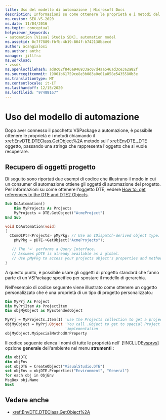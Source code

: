 ```yaml
---
title: Uso del modello di automazione | Microsoft Docs
description: Informazioni su come ottenere le proprietà e i metodi del pacchetto VSPackage dopo che è stato connesso al modello di automazione.
ms.custom: SEO-VS-2020
ms.date: 11/04/2016
ms.topic: conceptual
helpviewer_keywords:
- automation [Visual Studio SDK], automation model
ms.assetid: 0c7f7889-fbfb-4b19-804f-b742138baecd
author: acangialosi
ms.author: anthc
manager: jillfra
ms.workload:
- vssdk
ms.openlocfilehash: ad8c02f846a946933ac07d4aa546ad3ce3a2a82f
ms.sourcegitcommit: 19061b61759ce8e3b083a0e01a858e5435580b3e
ms.translationtype: MT
ms.contentlocale: it-IT
ms.lasthandoff: 12/15/2020
ms.locfileid: "97488167"
---
```

# <a name="using-the-automation-model"></a>Uso del modello di automazione
Dopo aver connesso il pacchetto VSPackage a automazione, è possibile ottenere le proprietà e i metodi chiamando il <xref:EnvDTE.DTEClass.GetObject%2A> metodo sull' <xref:EnvDTE._DTE> oggetto, passando una stringa che rappresenta l'oggetto che si vuole recuperare.

## <a name="obtaining-project-objects"></a>Recupero di oggetti progetto
 Di seguito sono riportati due esempi di codice che illustrano il modo in cui un consumer di automazione ottiene gli oggetti di automazione del progetto. Per informazioni su come ottenere l'oggetto DTE, vedere [How to: get references to the DTE and DTE2 Objects](/previous-versions/68shb4dw(v=vs.140)).

```vb
Sub DoAutomation()
    Dim MyProjects As Projects
    MyProjects = DTE.GetObject("AcmeProject")
End Sub
```

```cpp
void DoAutomation(void)
{
  CComQIPtr<Projects> pMyPkg; // Use an IDispatch-derived object type.
    pMyPkg = pDTE->GetObject("AcmeProjects");

   // The '=' performs a Query Interface.
   // Assumes pDTE is already available as a global.
   // Use pMyPkg to access your projects object's properties and methods.
}

```

 A questo punto, è possibile usare gli oggetti di progetto standard che fanno parte di un VSPackage specifico per spostare il modello di gerarchia.

 Nell'esempio di codice seguente viene illustrato come ottenere un oggetto personalizzato che è una proprietà di un tipo di progetto personalizzato.:

```vb
Dim MyPrj As Project
Dim MyPrjItem As ProjectItem
Dim objMyObject as MyExtendedObject

MyPrj = MyProjects.Item(1) 'use the Projects collection to get a project
objMyObject = MyPrj.Object 'You call .Object to get to special Project
                           'implementation
objMyObject.MySpecialMethodOrProperty
```

 Il codice seguente elenca i nomi di tutte le proprietà nell' [!INCLUDE[vsprvs](../../code-quality/includes/vsprvs_md.md)] opzione **generale** dell'ambiente nel menu **strumenti** :

```vb
dim objDTE
dim objEnv
set objDTE = CreateObject("VisualStudio.DTE")
set objEnv = objDTE.Properties("Environment", "General")
for each obj in ObjEnv
MsgBox obj.Name
Next

```

## <a name="see-also"></a>Vedere anche
- <xref:EnvDTE.DTEClass.GetObject%2A>